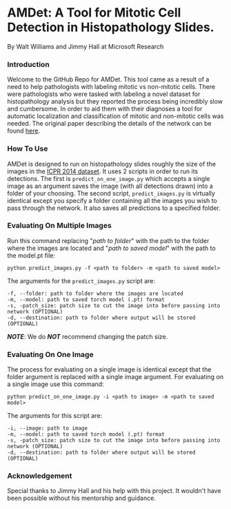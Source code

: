 # AMDet: A Tool for Mitotic Cell Detection in Histopathology Slides.
By Walt Williams and Jimmy Hall at Microsoft Research

### Introduction
Welcome to the GitHub Repo for AMDet. This tool came as a result of a need to help pathologists with labeling mitotic vs non-mitotic cells. There were pathologists who were tasked with labeling a novel dataset for histopathology analysis but they reported the process being incredibly slow and cumbersome. In order to aid them with their diagnoses a tool for automatic localization and classification of mitotic and non-mitotic cells was needed. The original paper describing the details of the network can be found [here](https://www.google.com).

### How To Use
AMDet is designed to run on histopathology slides roughly the size of the images in the [ICPR 2014 dataset](https://mitos-atypia-14.grand-challenge.org/Dataset/). It uses 2 scripts in order to run its detections. The first is `predict_on_one_image.py` which accepts a single image as an argument saves the image (with all detections drawn) into a folder of your choosing. The second script, `predict_images.py` is virtually identical except you specify a folder containing all the images you wish to pass through the network. It also saves all predictions to a specified folder.

### Evaluating On Multiple Images
Run this command replacing "_path to folder_" with the path to the folder where the images are located and "_path to saved model_" with the path to the model.pt file:
```Shell 
python predict_images.py -f <path to folder> -m <path to saved model>
```
The arguments for the `predict_images.py` script are:
```Shell
-f, --folder: path to folder where the images are located
-m, --model: path to saved torch model (.pt) format
-s, -patch_size: patch size to cut the image into before passing into network (OPTIONAL)
-d, --destination: path to folder where output will be stored (OPTIONAL)
```
***NOTE***: We do ***NOT*** recommend changing the patch size.

### Evaluating On One Image
The process for evaluating on a single image is identical except that the folder argument is replaced with a single image argument. For evaluating on a single image use this command:
```Shell
python predict_on_one_image.py -i <path to image> -m <path to saved model>
```
The arguments for this script are:
```Shell
-i, --image: path to image
-m, --model: path to saved torch model (.pt) format
-s, -patch_size: patch size to cut the image into before passing into network (OPTIONAL)
-d, --destination: path to folder where output will be stored (OPTIONAL)
```

### Acknowledgement
Special thanks to Jimmy Hall and his help with this project. It wouldn't have been possible without his mentorship and guidance.